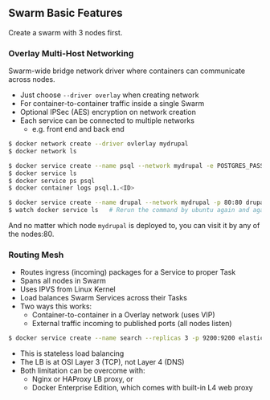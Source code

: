## Swarm Basic Features

Create a swarm with 3 nodes first.

### Overlay Multi-Host Networking

Swarm-wide bridge network driver where containers can communicate across nodes.

- Just choose `--driver overlay` when creating network
- For container-to-container traffic inside a single Swarm
- Optional IPSec (AES) encryption on network creation
- Each service can be connected to multiple networks
  - e.g. front end and back end

```sh
$ docker network create --driver ovlerlay mydrupal
$ docker network ls

$ docker service create --name psql --network mydrupal -e POSTGRES_PASSWORD=mypass postgres
$ docker service ls
$ docker service ps psql
$ docker container logs psql.1.<ID>

$ docker service create --name drupal --network mydrupal -p 80:80 drupal
$ watch docker service ls	# Rerun the command by ubuntu again and again
```

And no matter which node `mydrupal` is deployed to, you can visit it by any of the nodes:80.

### Routing Mesh

- Routes ingress (incoming) packages for a Service to proper Task
- Spans all nodes in Swarm
- Uses IPVS from Linux Kernel
- Load balances Swarm Services across their Tasks
- Two ways this works:
  - Container-to-container in a Overlay network (uses VIP)
  - External traffic incoming to published ports (all nodes listen)

``` sh
$ docker service create --name search --replicas 3 -p 9200:9200 elasticsearch:2
```

- This is stateless load balancing
- The LB is at OSI Layer 3 (TCP), not Layer 4 (DNS)
- Both limitation can be overcome with:
  - Nginx or HAProxy LB proxy, or
  - Docker Enterprise Edition, which comes with built-in L4 web proxy